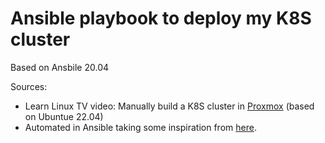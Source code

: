 # Ansible playbook to deploy my K8S cluster

Based on Ansbile 20.04

Sources:
* Learn Linux TV video: Manually build a K8S cluster in [Proxmox](https://www.youtube.com/watch?v=U1VzcjCB_sY) (based on Ubuntue 22.04)
* Automated in Ansible taking some inspiration from [here](https://www.linuxsysadmins.com/install-kubernetes-cluster-with-ansible/).
